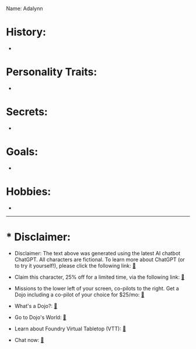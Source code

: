 Name: Adalynn

# History:

-

# Personality Traits:

-

# Secrets:

-


# Goals:

-

# Hobbies:

-

---
# * Disclaimer:  

* Disclaimer:  The text above was generated using the latest AI chatbot ChatGPT.  All characters are fictional.  To learn more about ChatGPT (or to try it yourself!), please click the following link: [:green_book:](https://openai.com/blog/chatgpt/)

* Claim this character, 25% off for a limited time, via the following link: [:closed_book:](https://blog.workmates.live/deal-on-a-dojo)

* Missions to the lower left of your screen, co-pilots to the right. Get a Dojo including a co-pilot of your choice for $25/mo: [:orange_book:](https://workmates.live/marketplace)

* What's a Dojo?: [:blue_book:](https://workdojos.com)

* Go to Dojo's World: [:notebook_with_decorative_cover:](https://dojos.world)

* Learn about Foundry Virtual Tabletop (VTT): [:ledger:](https://foundryvtt.com/)

* Chat now: [:notebook:](https://chat.workmates.live/channel/support)